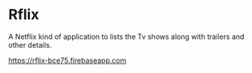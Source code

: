 # Rflix
A Netflix kind of application to lists the Tv shows along with trailers and other details.

https://rflix-bce75.firebaseapp.com
